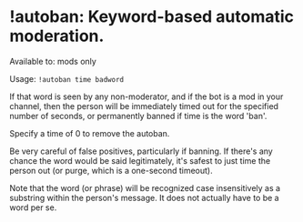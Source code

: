 # !autoban: Keyword-based automatic moderation.

Available to: mods only

Usage: `!autoban time badword`

If that word is seen by any non-moderator, and if the bot is a mod in your
channel, then the person will be immediately timed out for the specified
number of seconds, or permanently banned if time is the word 'ban'.

Specify a time of 0 to remove the autoban.

Be very careful of false positives, particularly if banning. If there's any
chance the word would be said legitimately, it's safest to just time the
person out (or purge, which is a one-second timeout).

Note that the word (or phrase) will be recognized case insensitively as a
substring within the person's message. It does not actually have to be a
word per se.

